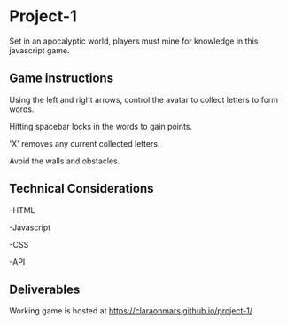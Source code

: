 # Project-1
Set in an apocalyptic world, players must mine for knowledge in this javascript game.
## Game instructions
Using the left and right arrows, control the avatar to collect letters to form words.

Hitting spacebar locks in the words to gain points. 

'X' removes any current collected letters.

Avoid the walls and obstacles.
## Technical Considerations
-HTML

-Javascript

-CSS

-API
## Deliverables
Working game is hosted at https://claraonmars.github.io/project-1/
